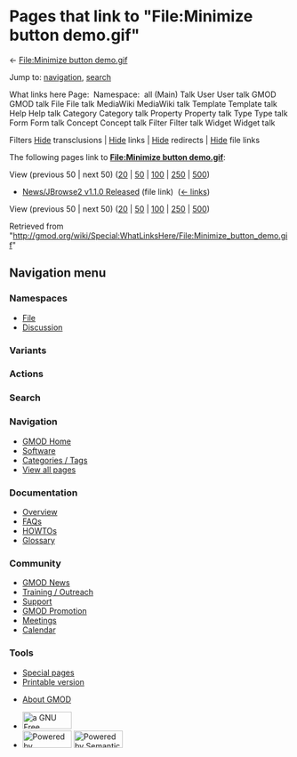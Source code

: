 <div id="mw-page-base" class="noprint">

</div>

<div id="mw-head-base" class="noprint">

</div>

<div id="content" class="mw-body" role="main">

<span id="top"></span>

<div id="mw-js-message" style="display:none;">

</div>



# <span dir="auto">Pages that link to "File:Minimize button demo.gif"</span>

<div id="bodyContent">

<div id="contentSub">

← [File:Minimize button
demo.gif](/wiki/File:Minimize_button_demo.gif "File:Minimize button demo.gif")

</div>

<div id="jump-to-nav" class="mw-jump">

Jump to: [navigation](#mw-navigation), [search](#p-search)

</div>

<div id="mw-content-text">

What links here Page:  Namespace:  all (Main) Talk User User talk GMOD
GMOD talk File File talk MediaWiki MediaWiki talk Template Template talk
Help Help talk Category Category talk Property Property talk Type Type
talk Form Form talk Concept Concept talk Filter Filter talk Widget
Widget talk

Filters
[Hide](/mediawiki/index.php?title=Special:WhatLinksHere/File:Minimize_button_demo.gif&hidetrans=1 "Special:WhatLinksHere/File:Minimize button demo.gif")
transclusions \|
[Hide](/mediawiki/index.php?title=Special:WhatLinksHere/File:Minimize_button_demo.gif&hidelinks=1 "Special:WhatLinksHere/File:Minimize button demo.gif")
links \|
[Hide](/mediawiki/index.php?title=Special:WhatLinksHere/File:Minimize_button_demo.gif&hideredirs=1 "Special:WhatLinksHere/File:Minimize button demo.gif")
redirects \|
[Hide](/mediawiki/index.php?title=Special:WhatLinksHere/File:Minimize_button_demo.gif&hideimages=1 "Special:WhatLinksHere/File:Minimize button demo.gif")
file links

The following pages link to **[File:Minimize button
demo.gif](/wiki/File:Minimize_button_demo.gif "File:Minimize button demo.gif")**:

View (previous 50 \| next 50)
([20](/mediawiki/index.php?title=Special:WhatLinksHere/File:Minimize_button_demo.gif&limit=20 "Special:WhatLinksHere/File:Minimize button demo.gif")
\|
[50](/mediawiki/index.php?title=Special:WhatLinksHere/File:Minimize_button_demo.gif&limit=50 "Special:WhatLinksHere/File:Minimize button demo.gif")
\|
[100](/mediawiki/index.php?title=Special:WhatLinksHere/File:Minimize_button_demo.gif&limit=100 "Special:WhatLinksHere/File:Minimize button demo.gif")
\|
[250](/mediawiki/index.php?title=Special:WhatLinksHere/File:Minimize_button_demo.gif&limit=250 "Special:WhatLinksHere/File:Minimize button demo.gif")
\|
[500](/mediawiki/index.php?title=Special:WhatLinksHere/File:Minimize_button_demo.gif&limit=500 "Special:WhatLinksHere/File:Minimize button demo.gif"))

- [News/JBrowse2 v1.1.0
  Released](/wiki/News/JBrowse2_v1.1.0_Released "News/JBrowse2 v1.1.0 Released")
  (file link) ‎ <span class="mw-whatlinkshere-tools">([←
  links](/mediawiki/index.php?title=Special:WhatLinksHere&target=News%2FJBrowse2+v1.1.0+Released "Special:WhatLinksHere"))</span>

View (previous 50 \| next 50)
([20](/mediawiki/index.php?title=Special:WhatLinksHere/File:Minimize_button_demo.gif&limit=20 "Special:WhatLinksHere/File:Minimize button demo.gif")
\|
[50](/mediawiki/index.php?title=Special:WhatLinksHere/File:Minimize_button_demo.gif&limit=50 "Special:WhatLinksHere/File:Minimize button demo.gif")
\|
[100](/mediawiki/index.php?title=Special:WhatLinksHere/File:Minimize_button_demo.gif&limit=100 "Special:WhatLinksHere/File:Minimize button demo.gif")
\|
[250](/mediawiki/index.php?title=Special:WhatLinksHere/File:Minimize_button_demo.gif&limit=250 "Special:WhatLinksHere/File:Minimize button demo.gif")
\|
[500](/mediawiki/index.php?title=Special:WhatLinksHere/File:Minimize_button_demo.gif&limit=500 "Special:WhatLinksHere/File:Minimize button demo.gif"))

</div>

<div class="printfooter">

Retrieved from
"<http://gmod.org/wiki/Special:WhatLinksHere/File:Minimize_button_demo.gif>"

</div>

<div id="catlinks" class="catlinks catlinks-allhidden">

</div>

<div class="visualClear">

</div>

</div>

</div>

<div id="mw-navigation">

## Navigation menu

<div id="mw-head">



<div id="left-navigation">

<div id="p-namespaces" class="vectorTabs" role="navigation"
aria-labelledby="p-namespaces-label">

### Namespaces

- <span id="ca-nstab-image"><a href="/wiki/File:Minimize_button_demo.gif" accesskey="c"
  title="View the file page [c]">File</a></span>
- <span id="ca-talk"><a
  href="/mediawiki/index.php?title=File_talk:Minimize_button_demo.gif&amp;action=edit&amp;redlink=1"
  accesskey="t"
  title="Discussion about the content page [t]">Discussion</a></span>

</div>

<div id="p-variants" class="vectorMenu emptyPortlet" role="navigation"
aria-labelledby="p-variants-label">

### 

### Variants[](#)

<div class="menu">

</div>

</div>

</div>

<div id="right-navigation">



<div id="p-cactions" class="vectorMenu emptyPortlet" role="navigation"
aria-labelledby="p-cactions-label">

### Actions[](#)

<div class="menu">

</div>

</div>

<div id="p-search" role="search">

### Search

<div id="simpleSearch">

</div>

</div>

</div>

</div>

<div id="mw-panel">

<div id="p-logo" role="banner">

<a href="/wiki/Main_Page"
style="background-image: url(http://gmod.org/images/GMOD-cogs.png);"
title="Visit the main page"></a>

</div>

<div id="p-Navigation" class="portal" role="navigation"
aria-labelledby="p-Navigation-label">

### Navigation

<div class="body">

- <span id="n-GMOD-Home">[GMOD Home](/wiki/Main_Page)</span>
- <span id="n-Software">[Software](/wiki/GMOD_Components)</span>
- <span id="n-Categories-.2F-Tags">[Categories /
  Tags](/wiki/Categories)</span>
- <span id="n-View-all-pages">[View all
  pages](/wiki/Special:AllPages)</span>

</div>

</div>

<div id="p-Documentation" class="portal" role="navigation"
aria-labelledby="p-Documentation-label">

### Documentation

<div class="body">

- <span id="n-Overview">[Overview](/wiki/Overview)</span>
- <span id="n-FAQs">[FAQs](/wiki/Category:FAQ)</span>
- <span id="n-HOWTOs">[HOWTOs](/wiki/Category:HOWTO)</span>
- <span id="n-Glossary">[Glossary](/wiki/Glossary)</span>

</div>

</div>

<div id="p-Community" class="portal" role="navigation"
aria-labelledby="p-Community-label">

### Community

<div class="body">

- <span id="n-GMOD-News">[GMOD News](/wiki/GMOD_News)</span>
- <span id="n-Training-.2F-Outreach">[Training /
  Outreach](/wiki/Training_and_Outreach)</span>
- <span id="n-Support">[Support](/wiki/Support)</span>
- <span id="n-GMOD-Promotion">[GMOD
  Promotion](/wiki/GMOD_Promotion)</span>
- <span id="n-Meetings">[Meetings](/wiki/Meetings)</span>
- <span id="n-Calendar">[Calendar](/wiki/Calendar)</span>

</div>

</div>

<div id="p-tb" class="portal" role="navigation"
aria-labelledby="p-tb-label">

### Tools

<div class="body">

- <span id="t-specialpages"><a href="/wiki/Special:SpecialPages" accesskey="q"
  title="A list of all special pages [q]">Special pages</a></span>
- <span id="t-print"><a
  href="/mediawiki/index.php?title=Special:WhatLinksHere/File:Minimize_button_demo.gif&amp;printable=yes"
  rel="alternate" accesskey="p"
  title="Printable version of this page [p]">Printable version</a></span>

</div>

</div>

</div>

</div>

<div id="footer" role="contentinfo">

- <span id="footer-places-about">[About
  GMOD](/wiki/GMOD:About "GMOD:About")</span>

<!-- -->

- <span id="footer-copyrightico">[<img src="http://www.gnu.org/graphics/gfdl-logo-small.png" width="88"
  height="31" alt="a GNU Free Documentation License" />](http://www.gnu.org/licenses/fdl-1.3.html)</span>
- <span id="footer-poweredbyico">[<img src="/mediawiki/skins/common/images/poweredby_mediawiki_88x31.png"
  width="88" height="31" alt="Powered by MediaWiki" />](//www.mediawiki.org/)
  [<img
  src="/mediawiki/extensions/SemanticMediaWiki/includes/../resources/images/smw_button.png"
  width="88" height="31" alt="Powered by Semantic MediaWiki" />](https://www.semantic-mediawiki.org/wiki/Semantic_MediaWiki)</span>

<div style="clear:both">

</div>

</div>

